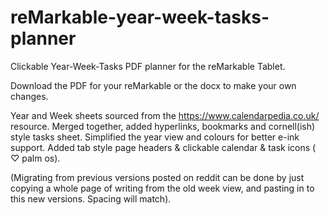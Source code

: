 # reMarkable-year-week-tasks-planner
Clickable Year-Week-Tasks PDF planner for the reMarkable Tablet. 

Download the PDF for your reMarkable or the docx to make your own changes.



Year and Week sheets sourced from the https://www.calendarpedia.co.uk/ resource.  Merged together, added hyperlinks, bookmarks and cornell(ish) style tasks sheet. Simplified the year view and colours for better e-ink support. Added tab style page headers & clickable calendar & task icons ( ♡ palm os).   

(Migrating from previous versions posted on reddit can be done by just copying a whole page of writing from the old week view, and pasting in to this new versions. Spacing will match).
